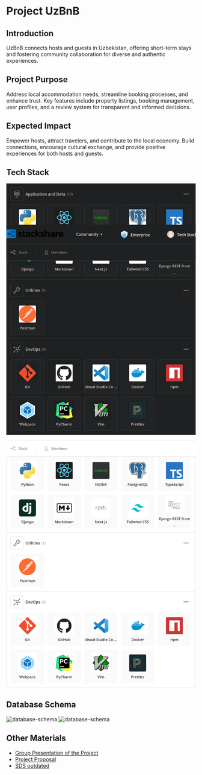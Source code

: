 # Project UzBnB


## Introduction
UzBnB connects hosts and guests in Uzbekistan, offering short-term stays and fostering 
community collaboration for diverse and authentic experiences.


## Project Purpose
Address local accommodation needs, streamline booking processes, and enhance trust. 
Key features include property listings, booking management, user profiles, 
and a review system for transparent and informed decisions.

## Expected Impact
Empower hosts, attract travelers, and contribute to the local economy. 
Build connections, encourage cultural exchange, and provide positive experiences 
for both hosts and guests.

## Tech Stack
![tech-stack](./profile/assets/tech-stack-dark.png#gh-dark-mode-only)
![tech-stack](./profile/assets/tech-stack-light.png#gh-light-mode-only)

## Database Schema
![database-schema](https://www.plantuml.com/plantuml/dsvg/dLNRRjim37ttLnXvMZ4KM8jr6FBKFn5eYtQqwM98TBfisB-FoXnFYIpNMHu2cvVZmqEAUWq4daQZgrP323MqhHij2JIWD4ZfaOs_gff_7sibzxMoX3twoN8EszT7yEq1_8VdbyyFa-U8NdKAEQDnJYFOoJvuPS2VRirZG2yY_ZWgMVskbkYqpdRA6o3bx0gdrYCGifcKGIxF3FMReiFvjVxfB4vn0Isz6_GTJ__A-yBL9NMBIH-HSfYfSmO9fin2X9noBFEQhu3tsHWdMTJtOiiKH9Jvkf-DwfdwPBYAJMcMEvHzWqa5wB5KRUCaAqhuW-ujlqmlXMbEYMVkio2tm7tmRa1F9t5vA94cHHhJCN-v38B4q7erH4PfLN7CMnGCAgpg3tGxemrAxvm9cHteiEZeHmoKMS-7mvyoPebFj4ucr9y-pNvW95T8LWRwgonEkxjT6gpKpiijoeiEZiuhHYvEvvoqSJBdS8ySS5mzW-SjA2GG5nt_9pDQcHljQ1hqmdL_MxknLUG8j8XZ4T7Ss6XaXjYgmBJkrxOyxdFPkI9HgCj6ZS-p6WDxtvoNISUVlpxaKgslV0jc-P00Ymz-SPnK4D2IEkBjXS2EC78XaUUIZw3hRksnIUARKnRbXk4C9BJZyLhVfDNYZRXxsjMFZ_NExd9HzvU1h8gtLvg_YB_FRfYgjCmZHeHYn2o4STBNZJ0h5HMt_VqioZXb6kdK_oz8SXzKsHfQRsowqQgL5RPHp8q8ESbzUiYhfJstMSSom7O2hsZbQFGV#gh-dark-mode-only) 
![database-schema](https://www.plantuml.com/plantuml/svg/dLNRRjim37ttLnXvMZ4KM8jr6FBKFn5eYtQqwM98TBfisB-FoXnFYIpNMHu2cvVZmqEAUWq4daQZgrP323MqhHij2JIWD4ZfaOs_gff_7sibzxMoX3twoN8EszT7yEq1_8VdbyyFa-U8NdKAEQDnJYFOoJvuPS2VRirZG2yY_ZWgMVskbkYqpdRA6o3bx0gdrYCGifcKGIxF3FMReiFvjVxfB4vn0Isz6_GTJ__A-yBL9NMBIH-HSfYfSmO9fin2X9noBFEQhu3tsHWdMTJtOiiKH9Jvkf-DwfdwPBYAJMcMEvHzWqa5wB5KRUCaAqhuW-ujlqmlXMbEYMVkio2tm7tmRa1F9t5vA94cHHhJCN-v38B4q7erH4PfLN7CMnGCAgpg3tGxemrAxvm9cHteiEZeHmoKMS-7mvyoPebFj4ucr9y-pNvW95T8LWRwgonEkxjT6gpKpiijoeiEZiuhHYvEvvoqSJBdS8ySS5mzW-SjA2GG5nt_9pDQcHljQ1hqmdL_MxknLUG8j8XZ4T7Ss6XaXjYgmBJkrxOyxdFPkI9HgCj6ZS-p6WDxtvoNISUVlpxaKgslV0jc-P00Ymz-SPnK4D2IEkBjXS2EC78XaUUIZw3hRksnIUARKnRbXk4C9BJZyLhVfDNYZRXxsjMFZ_NExd9HzvU1h8gtLvg_YB_FRfYgjCmZHeHYn2o4STBNZJ0h5HMt_VqioZXb6kdK_oz8SXzKsHfQRsowqQgL5RPHp8q8ESbzUiYhfJstMSSom7O2hsZbQFGV#gh-light-mode-only)

## Other Materials
- [Group Presentation of the Project](https://docs.google.com/presentation/d/1wsPwd7aHqezjZOQZX2qo2I8EK6tTnWDwqHxhBX7-QfQ/edit?usp=sharing)
- [Project Proposal](./profile/assets/project-proposal.pdf)
- [SDS outdated](./profile/assets/sds.pdf)
